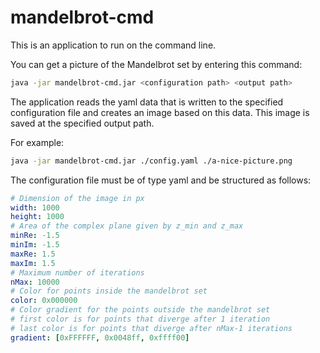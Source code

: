 # mandelbrot-cmd

This is an application to run on the command line. 

You can get a picture of the Mandelbrot set by entering this command: 

```bash
java -jar mandelbrot-cmd.jar <configuration path> <output path>
```

The application reads the yaml data that is written to the specified configuration file and creates an image based on this data. This image is saved at the specified output path. 

For example:

```bash
java -jar mandelbrot-cmd.jar ./config.yaml ./a-nice-picture.png
```

The configuration file must be of type yaml and be structured as follows: 

```yaml
# Dimension of the image in px
width: 1000
height: 1000
# Area of the complex plane given by z_min and z_max
minRe: -1.5
minIm: -1.5
maxRe: 1.5
maxIm: 1.5
# Maximum number of iterations
nMax: 10000
# Color for points inside the mandelbrot set
color: 0x000000
# Color gradient for the points outside the mandelbrot set
# first color is for points that diverge after 1 iteration
# last color is for points that diverge after nMax-1 iterations
gradient: [0xFFFFFF, 0x0048ff, 0xffff00]
```

